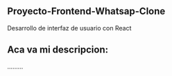 ## Proyecto-Frontend-Whatsap-Clone
Desarrollo de interfaz de usuario con React

## Aca va mi descripcion:
.........
